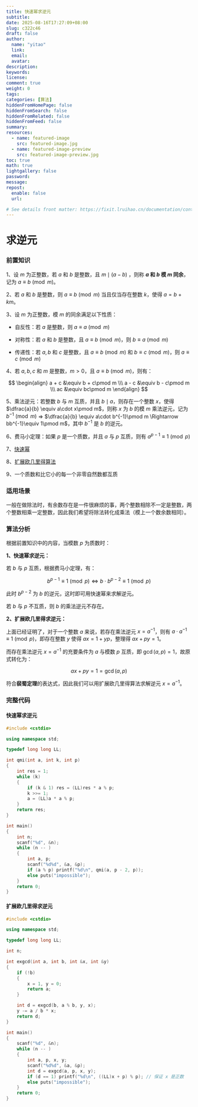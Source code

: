 ```yaml
---
title: 快速幂求逆元
subtitle:
date: 2025-08-16T17:27:09+08:00
slug: c322c46
draft: false
author:
  name: "yitao"
  link:
  email:
  avatar:
description:
keywords:
license:
comment: true
weight: 0
tags:
categories: [算法]
hiddenFromHomePage: false
hiddenFromSearch: false
hiddenFromRelated: false
hiddenFromFeed: false
summary:
resources:
  - name: featured-image
    src: featured-image.jpg
  - name: featured-image-preview
    src: featured-image-preview.jpg
toc: true
math: true
lightgallery: false
password:
message:
repost:
  enable: false
  url:

# See details front matter: https://fixit.lruihao.cn/documentation/content-management/introduction/#front-matter
---
```


<!--more-->


# 求逆元

### 前置知识

1、设 $m$ 为正整数，若 $a$ 和 $b$ 是整数，且 $m\mid (a - b)$    ，则称 **$a$ 和 $b$ 模 $m$ 同余**，记为 $a\equiv b\pmod m$。

2、若 $a$ 和 $b$ 是整数，则 $a\equiv b\pmod m$ 当且仅当存在整数 $k$，使得 $a = b + km$。

3、设 $m$ 为正整数，模 $m$ 的同余满足以下性质：

- 自反性：若 $a$ 是整数，则 $a\equiv a\pmod m$

- 对称性：若 $a$ 和 $b$ 是整数，且 $a\equiv b\pmod m$，则 $b\equiv a\pmod m$

- 传递性：若 $a, b$ 和 $c$ 是整数，且 $a\equiv b\pmod m$ 和 $b\equiv c\pmod m$，则 $a\equiv c\pmod m$   

4、若 $a, b, c$ 和 $m$ 是整数，$m > 0$，且 $a\equiv b\pmod m$，则有：

$$
\begin{align}
a + c  &\equiv b + c\pmod m \\\
a - c &\equiv b - c\pmod m \\\
ac &\equiv bc\pmod m
\end{align}
$$

5、乘法逆元：若整数 $b$ 与 $m$ 互质，并且 $b\mid a$，则存在一个整数 $x$，使得 $\dfrac{a}{b} \equiv a\cdot x\pmod m$，则称 $x$ 为 $b$ 的模 $m$ 乘法逆元，记为 $b^{-1}\pmod m$ $\Rightarrow$ $\dfrac{a}{b} \equiv a\cdot b^{-1}\pmod m \Rightarrow bb^{-1}\equiv 1\pmod m$，其中 $b^{-1}$ 是 $b$ 的逆元。

6、费马小定理：如果 $p$ 是一个质数，并且 $a$ 与 $p$ 互质，则有 $a^{p-1}\equiv 1\pmod p$

7、[快速幂](https://www.acwing.com/activity/content/code/content/1259683/)

8、[扩展欧几里得算法](https://www.acwing.com/activity/content/code/content/1261566/)

9、一个质数和比它小的每一个非零自然数都互质

### 适用场景

一般在做除法时，有余数存在是一件很麻烦的事，两个整数相除不一定是整数，两个整数相乘一定整数，因此我们希望将除法转化成乘法（模上一个数余数相同）。

### 算法分析

根据前置知识中的内容，当模数 $p$ 为质数时：

**1、快速幂求逆元：**

若 $b$ 与 $p$ 互质，根据费马小定理，有：

$$b^{p-1}\equiv 1\pmod p \iff b\cdot b^{p - 2}\equiv 1\pmod p$$

此时 $b^{p - 2}$ 为 $b$ 的逆元，这时即可用快速幂来求解逆元。

若 $b$ 与 $p$ 不互质，则 $b$ 的乘法逆元不存在。

**2、扩展欧几里得求逆元：**

上面已经证明了，对于一个整数 $a$ 来说，若存在乘法逆元 $x = a^{-1}$，则有 $a\cdot a^{-1}\equiv 1\pmod p$，即存在整数 $y$ 使得 $ax = 1 + yp$，整理得 $ax + py = 1$。

而存在乘法逆元 $x = a^{-1}$ 的充要条件为 $a$ 与模数 $p$ 互质，即 $\gcd(a, p) = 1$，故原式转化为：

$$ ax + py = 1 = \gcd(a, p)$$

符合**裴蜀定理**的表达式，因此我们可以用扩展欧几里得算法求解逆元 $x = a^{-1}$。


### 完整代码

#### 快速幂求逆元
```cpp
#include <cstdio>

using namespace std;

typedef long long LL;

int qmi(int a, int k, int p)
{
    int res = 1;
    while (k)
    {
        if (k & 1) res = (LL)res * a % p;
        k >>= 1;
        a = (LL)a * a % p;
    }
    return res;
}

int main()
{
    int n;
    scanf("%d", &n);
    while (n -- )
    {
        int a, p;
        scanf("%d%d", &a, &p);
        if (a % p) printf("%d\n", qmi(a, p - 2, p));
        else puts("impossible");
    }
    return 0;
}
```

#### 扩展欧几里得求逆元
```cpp
#include <cstdio>

using namespace std;

typedef long long LL;

int n;

int exgcd(int a, int b, int &x, int &y)
{
    if (!b)
    {
        x = 1, y = 0;
        return a;
    }

    int d = exgcd(b, a % b, y, x);
    y -= a / b * x;
    return d;
}

int main()
{
    scanf("%d", &n);
    while (n -- )
    {
        int a, p, x, y;
        scanf("%d%d", &a, &p);
        int d = exgcd(a, p, x, y);
        if (d == 1) printf("%d\n", ((LL)x + p) % p); // 保证 x 是正数
        else puts("impossible");
    }
    return 0;
}
```
